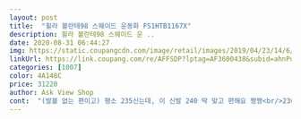 ```yaml
---
layout: post 
title:  "휠라 볼란테98 스웨이드 운동화 FS1HTB1167X" 
description: 휠라 볼란테98 스웨이드 운 ..
date: 2020-08-31 06:44:27 
img: https://static.coupangcdn.com/image/retail/images/2019/04/23/14/6/112db587-5f41-44b2-a30d-d664ff6e2ede.jpg 
linkUrl: https://link.coupang.com/re/AFFSDP?lptag=AF3600438&subid=ahnPublicAsk&pageKey=1343344042&itemId=2370734511&vendorItemId=4692024664&traceid=V0-113-a312949253455ca8 
categories: [1007] 
color: 4A148C 
price: 31220 
author: Ask View Shop 
cont:  "(발볼 없는 편이고) 평소 235신는데, 이 신발 240 딱 맞고 편해요 짱짱<br/>230 했는데 완전 딱 맞아요<br/>가격도 착하고 예쁘고 딱 맞네요,<br/>겨울에도 무난하게 신을거 같아요<br/>다만 굽때문에 운전할때 약간 불편할거 같습니다.<br/><br/>맨발에 신었을때 살짝 여유있는 정도이니 양말신으면 길들때까지는 고생 좀 할듯<br/>박스버리다보니 세컨으로 하얀끈도 넣어주셨던데 지금끈이 예뻐요<br/>배송 두말할거없이 빨랐고요.<br/><br/>사이즈 작게 나왔대고 10단위 선택이라 230이랑 240 고민하다<br/>살짝 타이트한 감이 있는것도 같아요.<br/> 다른 운동화 신었을때도 비교해서 사이즈가 딱 맞는 느낌이에요.<br/><br/>신고 걸어봤는데 불편함없이 편해요.<br/><br/>신발 예쁘네요.<br/><br/>신발이 두툼해서 발등 터질까봐 끈 넓게 풀어헤쳤어요<br/>아디다스 220 반스 나이키 뉴발 230 조던235 그외는 그때마다 고심하며 삽니다.<br/><br/>앞부분 매쉬인데 스웨이드 섞이고 색감때문인지 추워보이지 않아<br/>의외로 슬랙스에도 어울릴거 같고 추리닝에는 당연히 잘 어울림<br/>일자발이고 엄지발톱은 내성발톱에 새끼발가락 아파서 딱딱한 신발이나 끝이 뾰족한 스타일은 잘 못신어요<br/>잘 신고 다녀야겠어요.<br/><br/>캐쥬얼해보이고 발도 커보이지 않네요.<br/><br/>코디걱정은 안해도 될거같아요<br/>키높이 굽도 약간 꽤 있고요.<br/> 신발 가볍습니다.<br/><br/>휠라는 처음 신어봐서 사이즈 선택 고심했어요<br/>" 
---
```


